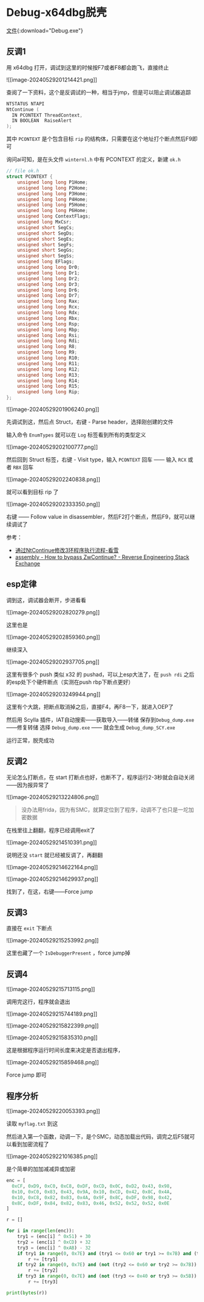 # Debug-x64dbg脱壳

[文件](./assets/Bin/Debug.exe){:download="Debug.exe"}
## 反调1

用 x64dbg 打开，调试到这里的时候按F7或者F8都会跑飞，直接终止

![[image-20240529201214421.png]]

查阅了一下资料，这个是反调试的一种，相当于jmp，但是可以阻止调试器追踪

```c
NTSTATUS NTAPI 
NtContinue (
  IN PCONTEXT ThreadContext,
  IN BOOLEAN  RaiseAlert
);
```

其中 `PCONTEXT` 是个包含目标 `rip` 的结构体，只需要在这个地址打个断点然后F9即可

询问ai可知，是在头文件 `winternl.h` 中有 PCONTEXT 的定义，新建 `ok.h`

```c
// file ok.h
struct PCONTEXT {
    unsigned long long P1Home;
    unsigned long long P2Home;
    unsigned long long P3Home;
    unsigned long long P4Home;
    unsigned long long P5Home;
    unsigned long long P6Home;
    unsigned long ContextFlags;
    unsigned long MxCsr;
    unsigned short SegCs;
    unsigned short SegDs;
    unsigned short SegEs;
    unsigned short SegFs;
    unsigned short SegGs;
    unsigned short SegSs;
    unsigned long EFlags;
    unsigned long long Dr0;
    unsigned long long Dr1;
    unsigned long long Dr2;
    unsigned long long Dr3;
    unsigned long long Dr6;
    unsigned long long Dr7;
    unsigned long long Rax;
    unsigned long long Rcx;
    unsigned long long Rdx;
    unsigned long long Rbx;
    unsigned long long Rsp;
    unsigned long long Rbp;
    unsigned long long Rsi;
    unsigned long long Rdi;
    unsigned long long R8;
    unsigned long long R9;
    unsigned long long R10;
    unsigned long long R11;
    unsigned long long R12;
    unsigned long long R13;
    unsigned long long R14;
    unsigned long long R15;
    unsigned long long Rip;
};
```

![[image-20240529201906240.png]]

先调试到这，然后点 Struct，右键 - Parse header，选择刚创建的文件

输入命令 `EnumTypes` 就可以在 `Log` 标签看到所有的类型定义

![[image-20240529202100777.png]]

然后回到 Struct 标签，右键 - Visit type，输入 `PCONTEXT` 回车 —— 输入 `RCX` 或者 `RBX` 回车

![[image-20240529202240838.png]]

就可以看到目标 rip 了

![[image-20240529202333350.png]]

右键 —— Follow value in disassembler，然后F2打个断点，然后F9，就可以继续调试了

参考：

- [通过NtContinue修改3环程序执行流程-看雪](https://bbs.kanxue.com/thread-269492.htm)
- [assembly - How to bypass ZwContinue? - Reverse Engineering Stack Exchange](https://reverseengineering.stackexchange.com/questions/8813/how-to-bypass-zwcontinue)

## esp定律

调到这，调试器会断开，步进看看

![[image-20240529202820279.png]]

这里也是

![[image-20240529202859360.png]]

继续深入

![[image-20240529202937705.png]]

这里有很多个 push 类似 x32 的 pushad，可以上esp大法了，在 `push rdi` 之后的esp处下个硬件断点（实测在push rbp下断点更好）

![[image-20240529203249944.png]]

这里有个大跳，把断点取消掉之后，直接F4，再F8一下，就进入OEP了

然后用 Scylla 插件，IAT自动搜索——获取导入——转储 保存到`Debug_dump.exe`——修复转储 选择 `Debug_dump.exe` —— 就会生成 `Debug_dump_SCY.exe` 

运行正常，脱壳成功

## 反调2

无论怎么打断点，在 start 打断点也好，也断不了，程序运行2-3秒就会自动关闭——因为报异常了

![[image-20240529213224806.png]]

> 没办法用frida，因为有SMC，就算定位到了程序，动调不了也只是一坨加密数据

在栈里往上翻翻，程序已经调用exit了

![[image-20240529214510391.png]]

说明还没 `start` 就已经被反调了，再翻翻

![[image-20240529214622164.png]]

![[image-20240529214629937.png]]

找到了，在这，右键——Force jump

## 反调3

直接在 `exit` 下断点

![[image-20240529215253992.png]]

这里也藏了一个 `IsDebuggerPresent` ，force jump掉

## 反调4

![[image-20240529215713115.png]]

调用完这行，程序就会退出

![[image-20240529215744189.png]]

![[image-20240529215822399.png]]

![[image-20240529215835310.png]]

这是根据程序运行时间长度来决定是否退出程序，

![[image-20240529215859468.png]]

Force jump 即可

## 程序分析

![[image-20240529220053393.png]]

读取 `myflag.txt` 到这

然后进入第一个函数，动调一下，是个SMC，动态加载出代码，调完之后F5就可以看到加密流程了

![[image-20240529221016385.png]]

是个简单的加加减减异或加密

```python
enc = [
  0xCF, 0xD9, 0xC0, 0xC8, 0xDF, 0xCD, 0x0C, 0xD2, 0x43, 0x98, 
  0x10, 0xC0, 0x83, 0x43, 0x9A, 0x10, 0xCD, 0x42, 0x8C, 0x4A, 
  0x10, 0xC8, 0x82, 0x83, 0x4A, 0x9F, 0x8C, 0xDF, 0x98, 0x42, 
  0x8C, 0xDF, 0x84, 0x82, 0x83, 0x46, 0x52, 0x52, 0x52, 0x0E
]

r = []

for i in range(len(enc)):
    try1 = (enc[i] ^ 0x51) + 30
    try2 = (enc[i] ^ 0xCD) + 32
    try3 = (enc[i] ^ 0xAB) - 32
    if try1 in range(0, 0x7E) and (try1 <= 0x60 or try1 >= 0x7B) and (try1 <= 0x40 or try1 >= 0x5B):
        r += [try1]
    if try2 in range(0, 0x7E) and (not (try2 <= 0x60 or try2 >= 0x7B)) and (try2 <= 0x40 or try2 >= 0x5B):
        r += [try2]
    if try3 in range(0, 0x7E) and (not (try3 <= 0x40 or try3 >= 0x5B)):
        r += [try3]

print(bytes(r))
```

